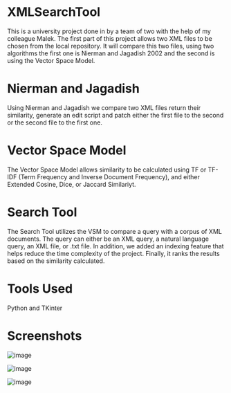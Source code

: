 # XMLSearchTool
This is a university project done in by a team of two with the help of my colleague Malek.
The first part of this project allows two XML files to be chosen from the local repository. It will compare this two files, using two algorithms the first one is Nierman and Jagadish 2002 and the second is using the Vector Space Model.

# Nierman and Jagadish
Using Nierman and Jagadish we compare two XML files return their similarity, generate an edit script and patch either the first file to the second or the second file to the first one.
# Vector Space Model
The Vector Space Model allows similarity to be calculated using TF or TF-IDF (Term Frequency and Inverse Document Frequency), and either Extended Cosine, Dice, or Jaccard Similariyt. 

# Search Tool
The Search Tool utilizes the VSM to compare a query with a corpus of XML documents. The query can either be an XML query, a natural language query, an XML file, or .txt file. In addition, we added an indexing feature that helps reduce the time complexity of the project. Finally, it ranks the results based on the similarity calculated.

# Tools Used
Python and TKinter 

# Screenshots

![image](https://user-images.githubusercontent.com/97703581/168449521-7c5f69e4-6ae4-4fde-a8a4-5f4f25c4c241.png)

![image](https://user-images.githubusercontent.com/97703581/168449550-35f1d244-b550-4ad2-a752-a5d8ba3bcb5a.png)

![image](https://user-images.githubusercontent.com/97703581/168449562-7b892e96-ec78-4ce4-a83f-47ef967ff26f.png)


